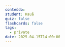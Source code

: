 ```yaml
---
conteúdo:
student: Kauã
quiz: false
flashcards: false
tags:
  - private
date: 2025-04-15T14:00:00
---
```

